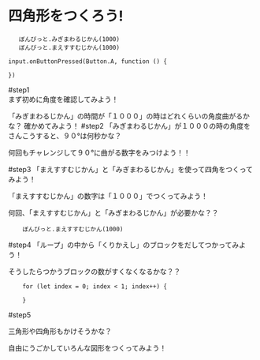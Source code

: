 # 四角形をつくろう!

```ghost
   ぼんびっと.みぎまわるじかん(1000)
   ぼんびっと.まえすすむじかん(1000)
```

```template
input.onButtonPressed(Button.A, function () {
	
})

```


#step1    
まず初めに角度を確認してみよう！

「みぎまわるじかん」の時間が「１０００」の時はどれくらいの角度曲がるかな？
確かめてみよう！
#step2
「みぎまわるじかん」が１０００の時の角度をさんこうすると、９０°は何秒かな？

何回もチャレンジして９０°に曲がる数字をみつけよう！！

#step3
「まえすすむじかん」と「みぎまわるじかん」を使って四角をつくってみよう！

「まえすすむじかん」の数字は「１０００」でつくってみよう！

何回、「まえすすむじかん」と「みぎまわるじかん」が必要かな？？

```blocks
    ぼんびっと.まえすすむじかん(1000)
```


#step4
「ループ」の中から「くりかえし」のブロックをだしてつかってみよう！

そうしたらつかうブロックの数がすくなくなるかな？？
```blocks
    for (let index = 0; index < 1; index++) {
    	
    }
```

#step5

三角形や四角形もかけそうかな？

自由にうごかしていろんな図形をつくってみよう！